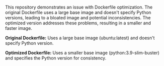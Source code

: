 This repository demonstrates an issue with Dockerfile optimization. The original Dockerfile uses a large base image and doesn't specify Python versions, leading to a bloated image and potential inconsistencies. The optimized version addresses these problems, resulting in a smaller and faster image.

**Original Dockerfile:** Uses a large base image (ubuntu:latest) and doesn't specify Python version.

**Optimized Dockerfile:** Uses a smaller base image (python:3.9-slim-buster) and specifies the Python version for consistency.